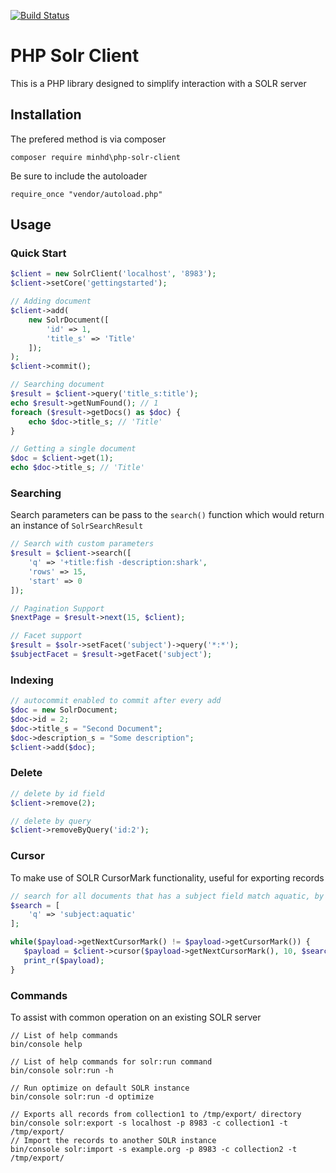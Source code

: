 [![Build Status](https://travis-ci.org/minhd/php-solr-client.svg?branch=master)](https://travis-ci.org/minhd/php-solr-client)

# PHP Solr Client
This is a PHP library designed to simplify interaction with a SOLR server

## Installation
The prefered method is via composer
```
composer require minhd\php-solr-client
```
Be sure to include the autoloader
```
require_once "vendor/autoload.php"
```

## Usage
### Quick Start
```php
$client = new SolrClient('localhost', '8983');
$client->setCore('gettingstarted');

// Adding document
$client->add(
    new SolrDocument([
        'id' => 1,
        'title_s' => 'Title'
    ]);
);
$client->commit();

// Searching document
$result = $client->query('title_s:title');
echo $result->getNumFound(); // 1
foreach ($result->getDocs() as $doc) {
    echo $doc->title_s; // 'Title'
}

// Getting a single document
$doc = $client->get(1);
echo $doc->title_s; // 'Title'
```

### Searching
Search parameters can be pass to the `search()` function which would return an instance of `SolrSearchResult`

```php
// Search with custom parameters
$result = $client->search([
    'q' => '+title:fish -description:shark',
    'rows' => 15,
    'start' => 0
]);

// Pagination Support
$nextPage = $result->next(15, $client);

// Facet support
$result = $solr->setFacet('subject')->query('*:*');
$subjectFacet = $result->getFacet('subject');
```

### Indexing
```php
// autocommit enabled to commit after every add
$doc = new SolrDocument;
$doc->id = 2;
$doc->title_s = "Second Document";
$doc->description_s = "Some description";
$client->add($doc);
```

### Delete
```php
// delete by id field
$client->remove(2);

// delete by query
$client->removeByQuery('id:2');
```

### Cursor
To make use of SOLR CursorMark functionality, useful for exporting records
```php
// search for all documents that has a subject field match aquatic, by 10 at a time
$search = [
    'q' => 'subject:aquatic'
];

while($payload->getNextCursorMark() != $payload->getCursorMark()) {
   $payload = $client->cursor($payload->getNextCursorMark(), 10, $search);
   print_r($payload);
}
```



### Commands
To assist with common operation on an existing SOLR server
```
// List of help commands
bin/console help

// List of help commands for solr:run command
bin/console solr:run -h

// Run optimize on default SOLR instance
bin/console solr:run -d optimize

// Exports all records from collection1 to /tmp/export/ directory
bin/console solr:export -s localhost -p 8983 -c collection1 -t /tmp/export/
// Import the records to another SOLR instance
bin/console solr:import -s example.org -p 8983 -c collection2 -t /tmp/export/
```
